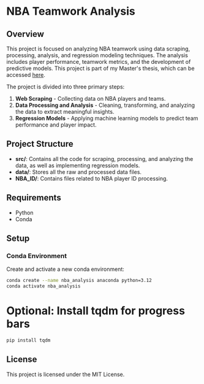 
# NBA Teamwork Analysis

## Overview
This project is focused on analyzing NBA teamwork using data scraping, processing, analysis, and regression modeling techniques.
The analysis includes player performance, teamwork metrics, and the development of predictive models.
This project is part of my Master's thesis, which can be accessed [here](https://ndltd.ncl.edu.tw/cgi-bin/gs32/gsweb.cgi/login?o=dnclcdr&s=id=%22112FCU00389005%22.&searchmode=basic).

The project is divided into three primary steps:
1. **Web Scraping** - Collecting data on NBA players and teams.
2. **Data Processing and Analysis** - Cleaning, transforming, and analyzing the data to extract meaningful insights.
3. **Regression Models** - Applying machine learning models to predict team performance and player impact.

## Project Structure
- **src/**: Contains all the code for scraping, processing, and analyzing the data, as well as implementing regression models.
- **data/**: Stores all the raw and processed data files.
- **NBA_ID/**: Contains files related to NBA player ID processing.

## Requirements

- Python
- Conda

## Setup

### Conda Environment

Create and activate a new conda environment:

```bash
conda create --name nba_analysis anaconda python=3.12
conda activate nba_analysis
```

# Optional: Install tqdm for progress bars

```bash
pip install tqdm
```

## License

This project is licensed under the MIT License.
